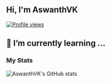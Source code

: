## Hi, I'm AswanthVK
[![Profile views](https://komarev.com/ghpvc/?username=AswanthVK&label=Profile%20views)](https://github.com/AswanthVK)

🌱 I’m currently learning ...
---
### My Stats
![AswanthVK's GitHub stats](https://github-readme-stats.vercel.app/api?username=AswanthVK&show_icons=true&theme=radical)
